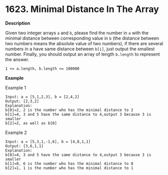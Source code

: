 # 1623. Minimal Distance In The Array

**Description**

Given two integer arrays `a` and `b`, please find the number in `a` with the minimal distance between corresponding value in `b` (the distance between two numbers means the absolute value of two numbers), if there are several numbers in a have same distance between `b[i]`, just output the smallest number.
Finally, you should output an array of length `b.length` to represent the answer.

```
1 <= a.length, b.length <= 100000
```

**Example**

Example 1

```
Input: a = [5,1,2,3], b = [2,4,2]
Output: [2,3,2]
Explanation: 
b[0]=2, 2 is the number who has the minimal distance to 2
b[1]=4, 3 and 5 have the same distance to 4,output 3 because 3 is smaller
b[2]=2, as well as b[0]
```

Example 2

```
Input: a = [5,3,1,-1,6], b = [4,8,1,1]
Output: [3,6,1,1]
Explanation: 
b[0]=4, 3 and 5 have the same distance to 4,output 3 because 3 is smaller
b[1]=8, 6 is the number who has the minimal distance to 8
b[2]=1, 1 is the number who has the minimal distance to 1
```
